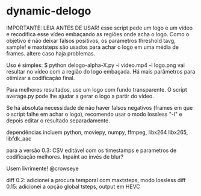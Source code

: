 # dynamic-delogo

IMPORTANTE: LEIA ANTES DE USAR!
esse script pede um logo e um vídeo e recodifica esse vídeo embaçando
as regiões onde acha o logo.
Como o objetivo é não deixar falsos positivos, os parametros threshold
tavg, samplef e maxtsteps são usados para achar o logo em uma média de 
frames. altere caso haja problemas.

Uso é simples:
$ python delogo-alpha-X.py -i video.mp4 -l logo.png 
vai resultar no vídeo com a região do logo embaçada. Há mais parâmetros
para otimizar a codificação final.

Para melhores resultados, use um logo com fundo transparente. O script
average.py pode lhe ajudar a gerar o logo a partir do vídeo.

Se há absoluta necessidade de não haver falsos negativos (frames em que o
script falhe em achar o logo), recomendo usar o modo lossless "-l" e depois
editar o resultado separadamente.

dependências incluem python, moviepy, numpy, ffmpeg, libx264
   libx265, libfdk_aac

para a versão 0.3: CSV editável com os timestamps e parametros de
codificação melhores. Inpaint ao invés de blur?

Usem livrimente! @crowseye

diff 0.2: adicionei a procura temporal com maxtsteps, modo lossless
diff 0.15: adicionei a opção global tsteps, output em HEVC
